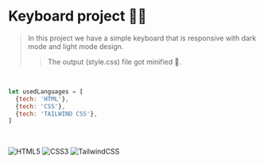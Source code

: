 # Keyboard project 👨‍💻
> In this project we have a simple keyboard that is responsive with dark mode and light mode design.
> > The output (style.css) file got minified 🤏.
<br>

```javascript
let usedLanguages = [
  {tech: 'HTML'},
  {tech: 'CSS'},
  {tech: 'TAILWIND CSS'},
]
```
<br>

![HTML5](https://img.shields.io/badge/html5-%23E34F26.svg?style=for-the-badge&logo=html5&logoColor=white)
![CSS3](https://img.shields.io/badge/css3-%231572B6.svg?style=for-the-badge&logo=css3&logoColor=white)
![TailwindCSS](https://img.shields.io/badge/tailwindcss-%2338B2AC.svg?style=for-the-badge&logo=tailwind-css&logoColor=white)
